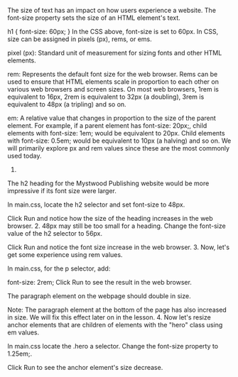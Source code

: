 The size of text has an impact on how users experience a website. The font-size property sets the size of an HTML element's text.

h1 {
  font-size: 60px; 
}
In the CSS above, font-size is set to 60px. In CSS, size can be assigned in pixels (px), rems, or ems.

pixel (px): Standard unit of measurement for sizing fonts and other HTML elements.

rem: Represents the default font size for the web browser. Rems can be used to ensure that HTML elements scale in proportion to each other on various web browsers and screen sizes. On most web browsers, 1rem is equivalent to 16px, 2rem is equivalent to 32px (a doubling), 3rem is equivalent to 48px (a tripling) and so on.

em: A relative value that changes in proportion to the size of the parent element. For example, if a parent element has font-size: 20px;, child elements with font-size: 1em; would be equivalent to 20px. Child elements with font-size: 0.5em; would be equivalent to 10px (a halving) and so on.
We will primarily explore px and rem values since these are the most commonly used today.


1.
The h2 heading for the Mystwood Publishing website would be more impressive if its font size were larger.

In main.css, locate the h2 selector and set font-size to 48px.

Click Run and notice how the size of the heading increases in the web browser.
2.
48px may still be too small for a heading. Change the font-size value of the h2 selector to 56px.

Click Run and notice the font size increase in the web browser.
3.
Now, let's get some experience using rem values.

In main.css, for the p selector, add:

font-size: 2rem;
Click Run to see the result in the web browser.

The paragraph element on the webpage should double in size.

Note: The paragraph element at the bottom of the page has also increased in size. We will fix this effect later on in the lesson.
4.
Now let's resize anchor elements that are children of elements with the "hero" class using em values.

In main.css locate the .hero a selector. Change the font-size property to 1.25em;.

Click Run to see the anchor element's size decrease.
